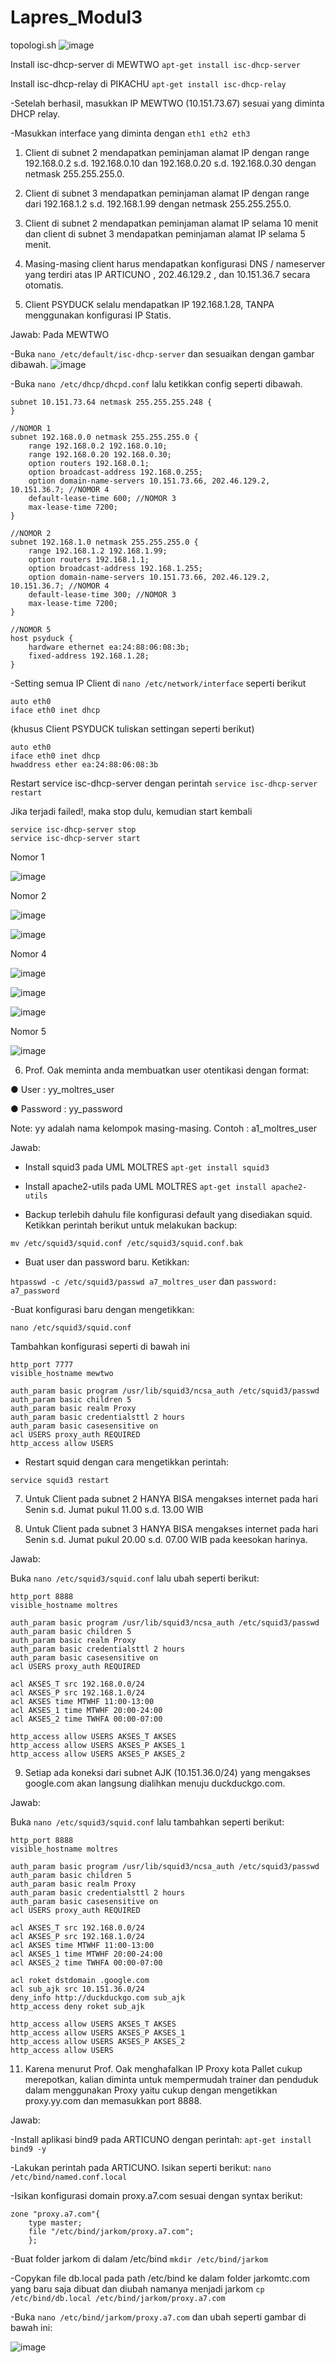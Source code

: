 # Lapres_Modul3

topologi.sh
![image](https://user-images.githubusercontent.com/37492916/67633899-5d202680-f8e8-11e9-96bb-57cde245aae0.png)

Install isc-dhcp-server di MEWTWO 
`apt-get install isc-dhcp-server`

Install isc-dhcp-relay di PIKACHU
`apt-get install isc-dhcp-relay`

-Setelah berhasil, masukkan IP MEWTWO (10.151.73.67) sesuai yang diminta DHCP relay.

-Masukkan interface yang diminta dengan `eth1 eth2 eth3`

1. Client di subnet 2 mendapatkan peminjaman alamat IP dengan range 192.168.0.2 s.d. 192.168.0.10 dan 192.168.0.20 s.d. 192.168.0.30 dengan netmask 255.255.255.0.

2. Client di subnet 3 mendapatkan peminjaman alamat IP dengan range dari 192.168.1.2 s.d.
192.168.1.99 dengan netmask 255.255.255.0.

3. Client di subnet 2 mendapatkan peminjaman alamat IP selama 10 menit dan client di
subnet 3 mendapatkan peminjaman alamat IP selama 5 menit.

4. Masing-masing client harus mendapatkan konfigurasi DNS / nameserver yang terdiri atas
IP ARTICUNO , 202.46.129.2 , dan 10.151.36.7 secara otomatis.

5. Client PSYDUCK selalu mendapatkan IP 192.168.1.28, TANPA menggunakan
konfigurasi IP Statis.

Jawab: Pada MEWTWO

-Buka `nano /etc/default/isc-dhcp-server` dan sesuaikan dengan gambar dibawah.
![image](https://user-images.githubusercontent.com/37492916/67634136-aec9b080-f8ea-11e9-885f-1c0cdb4be1e6.png)

-Buka `nano /etc/dhcp/dhcpd.conf` lalu ketikkan config seperti dibawah.

```
subnet 10.151.73.64 netmask 255.255.255.248 {
} 

//NOMOR 1
subnet 192.168.0.0 netmask 255.255.255.0 {
    range 192.168.0.2 192.168.0.10;
    range 192.168.0.20 192.168.0.30;
    option routers 192.168.0.1;
    option broadcast-address 192.168.0.255;
    option domain-name-servers 10.151.73.66, 202.46.129.2, 10.151.36.7; //NOMOR 4
    default-lease-time 600; //NOMOR 3
    max-lease-time 7200;
} 

//NOMOR 2
subnet 192.168.1.0 netmask 255.255.255.0 {
    range 192.168.1.2 192.168.1.99;
    option routers 192.168.1.1;
    option broadcast-address 192.168.1.255;
    option domain-name-servers 10.151.73.66, 202.46.129.2, 10.151.36.7; //NOMOR 4
    default-lease-time 300; //NOMOR 3
    max-lease-time 7200;
}

//NOMOR 5
host psyduck {
    hardware ethernet ea:24:88:06:08:3b;
    fixed-address 192.168.1.28;
} 
```

-Setting semua IP Client di `nano /etc/network/interface` seperti berikut

```
auto eth0
iface eth0 inet dhcp
```

(khusus Client PSYDUCK tuliskan settingan seperti berikut)

```
auto eth0
iface eth0 inet dhcp
hwaddress ether ea:24:88:06:08:3b 
```

Restart service isc-dhcp-server dengan perintah
`service isc-dhcp-server restart`

Jika terjadi failed!, maka stop dulu, kemudian start kembali

```
service isc-dhcp-server stop
service isc-dhcp-server start
```

Nomor 1

![image](https://user-images.githubusercontent.com/37492916/67634429-64e2c980-f8ee-11e9-8675-cf4a98d4d583.png)

Nomor 2

![image](https://user-images.githubusercontent.com/37492916/67634448-99ef1c00-f8ee-11e9-93f7-a4d8e2fe7603.png)

![image](https://user-images.githubusercontent.com/37492916/67634467-cc991480-f8ee-11e9-8cd3-176669538124.png)

Nomor 4

![image](https://user-images.githubusercontent.com/37492916/67634484-18e45480-f8ef-11e9-8209-e64f4cc9bdbb.png)

![image](https://user-images.githubusercontent.com/37492916/67634406-1d5c3d80-f8ee-11e9-9895-092a437b25f5.png)

![image](https://user-images.githubusercontent.com/37492916/67634486-36192300-f8ef-11e9-9855-a4d04805986a.png)

Nomor 5

![image](https://user-images.githubusercontent.com/37492916/67634448-99ef1c00-f8ee-11e9-93f7-a4d8e2fe7603.png)


6. Prof. Oak meminta anda membuatkan user otentikasi dengan format:

● User : yy_moltres_user

● Password : yy_password

Note: yy adalah nama kelompok masing-masing. Contoh : a1_moltres_user


Jawab:

- Install squid3 pada UML MOLTRES `apt-get install squid3`

- Install apache2-utils pada UML MOLTRES `apt-get install apache2-utils`

- Backup terlebih dahulu file konfigurasi default yang disediakan squid. Ketikkan perintah berikut untuk melakukan backup:

`mv /etc/squid3/squid.conf /etc/squid3/squid.conf.bak`

- Buat user dan password baru. Ketikkan:

`htpasswd -c /etc/squid3/passwd a7_moltres_user` dan `password: a7_password`

-Buat konfigurasi baru dengan mengetikkan:

`nano /etc/squid3/squid.conf`

Tambahkan konfigurasi seperti di bawah ini

```
http_port 7777
visible_hostname mewtwo

auth_param basic program /usr/lib/squid3/ncsa_auth /etc/squid3/passwd
auth_param basic children 5
auth_param basic realm Proxy
auth_param basic credentialsttl 2 hours
auth_param basic casesensitive on
acl USERS proxy_auth REQUIRED
http_access allow USERS
```

- Restart squid dengan cara mengetikkan perintah:

`service squid3 restart`


7. Untuk Client pada subnet 2 HANYA BISA mengakses internet pada hari Senin
s.d. Jumat pukul 11.00 s.d. 13.00 WIB

8. Untuk Client pada subnet 3 HANYA BISA mengakses internet pada hari Senin
s.d. Jumat pukul 20.00 s.d. 07.00 WIB pada keesokan harinya.

Jawab:

Buka `nano /etc/squid3/squid.conf` lalu ubah seperti berikut:

```
http_port 8888
visible_hostname moltres

auth_param basic program /usr/lib/squid3/ncsa_auth /etc/squid3/passwd
auth_param basic children 5
auth_param basic realm Proxy
auth_param basic credentialsttl 2 hours
auth_param basic casesensitive on
acl USERS proxy_auth REQUIRED

acl AKSES_T src 192.168.0.0/24
acl AKSES_P src 192.168.1.0/24
acl AKSES time MTWHF 11:00-13:00
acl AKSES_1 time MTWHF 20:00-24:00
acl AKSES_2 time TWHFA 00:00-07:00

http_access allow USERS AKSES_T AKSES
http_access allow USERS AKSES_P AKSES_1
http_access allow USERS AKSES_P AKSES_2

```

9. Setiap ada koneksi dari subnet AJK (10.151.36.0/24) yang mengakses google.com akan langsung dialihkan
menuju duckduckgo.com.

Jawab:

Buka `nano /etc/squid3/squid.conf` lalu tambahkan seperti berikut:

```
http_port 8888
visible_hostname moltres

auth_param basic program /usr/lib/squid3/ncsa_auth /etc/squid3/passwd
auth_param basic children 5
auth_param basic realm Proxy
auth_param basic credentialsttl 2 hours
auth_param basic casesensitive on
acl USERS proxy_auth REQUIRED

acl AKSES_T src 192.168.0.0/24
acl AKSES_P src 192.168.1.0/24
acl AKSES time MTWHF 11:00-13:00
acl AKSES_1 time MTWHF 20:00-24:00
acl AKSES_2 time TWHFA 00:00-07:00

acl roket dstdomain .google.com
acl sub_ajk src 10.151.36.0/24
deny_info http://duckduckgo.com sub_ajk
http_access deny roket sub_ajk

http_access allow USERS AKSES_T AKSES
http_access allow USERS AKSES_P AKSES_1
http_access allow USERS AKSES_P AKSES_2
http_access allow USERS
```

11. Karena menurut Prof. Oak menghafalkan IP Proxy kota Pallet cukup merepotkan, kalian diminta untuk mempermudah trainer dan penduduk dalam menggunakan Proxy yaitu cukup dengan mengetikkan proxy.yy.com dan memasukkan port 8888.

Jawab:

-Install aplikasi bind9 pada ARTICUNO dengan perintah: `apt-get install bind9 -y`

-Lakukan perintah pada ARTICUNO. Isikan seperti berikut: `nano /etc/bind/named.conf.local`

-Isikan konfigurasi domain proxy.a7.com sesuai dengan syntax berikut:

```
zone "proxy.a7.com"{
	type master;
	file "/etc/bind/jarkom/proxy.a7.com";
	};
 ```
 
-Buat folder jarkom di dalam /etc/bind `mkdir /etc/bind/jarkom`
 
-Copykan file db.local pada path /etc/bind ke dalam folder jarkomtc.com yang baru saja dibuat dan diubah namanya menjadi jarkom `cp /etc/bind/db.local /etc/bind/jarkom/proxy.a7.com`

-Buka `nano /etc/bind/jarkom/proxy.a7.com` dan ubah seperti gambar di bawah ini:

![image](https://user-images.githubusercontent.com/37492916/67634888-bd689580-f8f3-11e9-900c-f430525307b4.png)
 
